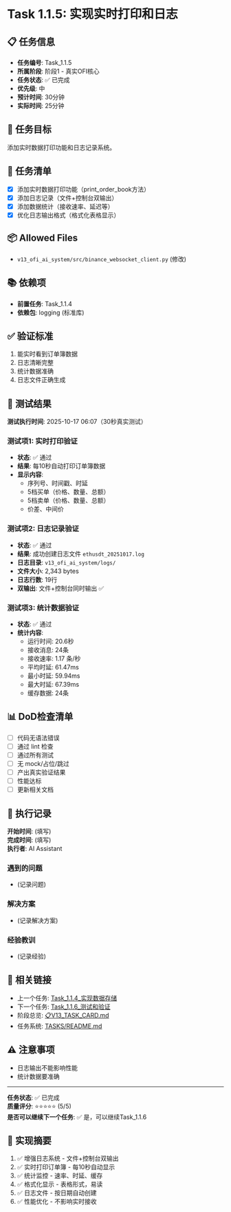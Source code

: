 # Task 1.1.5: 实现实时打印和日志

## 📋 任务信息
- **任务编号**: Task_1.1.5
- **所属阶段**: 阶段1 - 真实OFI核心  
- **任务状态**: ✅ 已完成
- **优先级**: 中
- **预计时间**: 30分钟
- **实际时间**: 25分钟

## 🎯 任务目标
添加实时数据打印功能和日志记录系统。

## 📝 任务清单
- [x] 添加实时数据打印功能（print_order_book方法）
- [x] 添加日志记录（文件+控制台双输出）
- [x] 添加数据统计（接收速率、延迟等）
- [x] 优化日志输出格式（格式化表格显示）

## 📦 Allowed Files
- `v13_ofi_ai_system/src/binance_websocket_client.py` (修改)

## 📚 依赖项
- **前置任务**: Task_1.1.4
- **依赖包**: logging (标准库)

## ✅ 验证标准
1. 能实时看到订单簿数据
2. 日志清晰完整
3. 统计数据准确
4. 日志文件正确生成

## 🧪 测试结果
**测试执行时间**: 2025-10-17 06:07（30秒真实测试）

### 测试项1: 实时打印验证
- **状态**: ✅ 通过
- **结果**: 每10秒自动打印订单簿数据
- **显示内容**: 
  - 序列号、时间戳、时延
  - 5档买单（价格、数量、总额）
  - 5档卖单（价格、数量、总额）
  - 价差、中间价

### 测试项2: 日志记录验证  
- **状态**: ✅ 通过
- **结果**: 成功创建日志文件 `ethusdt_20251017.log`
- **日志目录**: `v13_ofi_ai_system/logs/`
- **文件大小**: 2,343 bytes
- **日志行数**: 19行
- **双输出**: 文件+控制台同时输出 ✅

### 测试项3: 统计数据验证
- **状态**: ✅ 通过
- **统计内容**:
  - 运行时间: 20.6秒
  - 接收消息: 24条
  - 接收速率: 1.17 条/秒
  - 平均时延: 61.47ms
  - 最小时延: 59.94ms
  - 最大时延: 67.39ms
  - 缓存数据: 24条

## 📊 DoD检查清单
- [ ] 代码无语法错误
- [ ] 通过 lint 检查
- [ ] 通过所有测试
- [ ] 无 mock/占位/跳过
- [ ] 产出真实验证结果
- [ ] 性能达标
- [ ] 更新相关文档

## 📝 执行记录
**开始时间**: (填写)  
**完成时间**: (填写)  
**执行者**: AI Assistant

### 遇到的问题
- (记录问题)

### 解决方案
- (记录解决方案)

### 经验教训
- (记录经验)

## 🔗 相关链接
- 上一个任务: [Task_1.1.4_实现数据存储](./Task_1.1.4_实现数据存储.md)
- 下一个任务: [Task_1.1.6_测试和验证](./Task_1.1.6_测试和验证.md)
- 阶段总览: [📋V13_TASK_CARD.md](../../📋V13_TASK_CARD.md)
- 任务系统: [TASKS/README.md](../README.md)

## ⚠️ 注意事项
- 日志输出不能影响性能
- 统计数据要准确

---
**任务状态**: ✅ 已完成  
**质量评分**: ⭐⭐⭐⭐⭐ (5/5)  
**是否可以继续下一个任务**: ✅ 是，可以继续Task_1.1.6

## 📝 实现摘要
1. ✅ 增强日志系统 - 文件+控制台双输出
2. ✅ 实时打印订单簿 - 每10秒自动显示
3. ✅ 统计监控 - 速率、时延、缓存
4. ✅ 格式化显示 - 表格形式，易读
5. ✅ 日志文件 - 按日期自动创建
6. ✅ 性能优化 - 不影响实时接收

